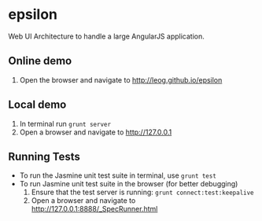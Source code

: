 # epsilon
Web UI Architecture to handle a large AngularJS application.

## Online demo
1. Open the browser and navigate to http://leog.github.io/epsilon

## Local demo
1. In terminal run `grunt server`
2. Open a browser and navigate to http://127.0.0.1

## Running Tests
- To run the Jasmine unit test suite in terminal, use `grunt test`
- To run Jasmine unit test suite in the browser (for better debugging)
     1. Ensure that the test server is running: `grunt connect:test:keepalive`
     2. Open a browser and navigate to http://127.0.0.1:8888/_SpecRunner.html
